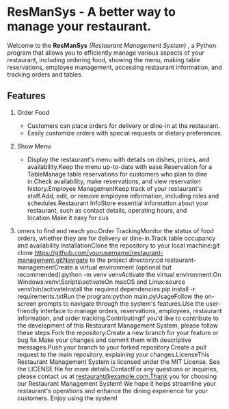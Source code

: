 # ResManSys - A better way to manage your restaurant.

Welcome to the **ResManSys** *(Restaurant Management System)* , a Python program that allows you to efficiently manage various aspects of your restaurant, including ordering food, showing the menu, making table reservations, employee management, accessing restaurant information, and tracking orders and tables.

## Features
1. Order Food
    - Customers can place orders for delivery or dine-in at the restaurant.
    - Easily customize orders with special requests or dietary preferences.

3. Show Menu
     - Display the restaurant's menu with details on dishes, prices, and availability.Keep the menu up-to-date with ease.Reservation for a TableManage table reservations for customers who plan to dine in.Check availability, make reservations, and view reservation history.Employee ManagementKeep track of your restaurant's staff.Add, edit, or remove employee information, including roles and schedules.Restaurant InfoStore essential information about your restaurant, such as contact details, operating hours, and location.Make it easy for cus 
4. omers to find and reach you.Order TrackingMonitor the status of food orders, whether they are for delivery or dine-in.Track table occupancy and availability.InstallationClone the repository to your local machine:git clone https://github.com/yourusername/restaurant-management.gitNavigate to the project directory:cd restaurant-managementCreate a virtual environment (optional but recommended):python -m venv venvActivate the virtual environment:On Windows:venv\Scripts\activateOn macOS and Linux:source venv/bin/activateInstall the required dependencies:pip install -r requirements.txtRun the program:python main.pyUsageFollow the on-screen prompts to navigate through the system's features.Use the user-friendly interface to manage orders, reservations, employees, restaurant information, and order tracking.ContributingIf you'd like to contribute to the development of this Restaurant Management System, please follow these steps:Fork the repository.Create a new branch for your feature or bug fix.Make your changes and commit them with descriptive messages.Push your branch to your forked repository.Create a pull request to the main repository, explaining your changes.LicenseThis Restaurant Management System is licensed under the MIT License. See the LICENSE file for more details.ContactFor any questions or inquiries, please contact us at restaurant@example.com.Thank you for choosing our Restaurant Management System! We hope it helps streamline your restaurant's operations and enhance the dining experience for your customers. Enjoy using the system!
